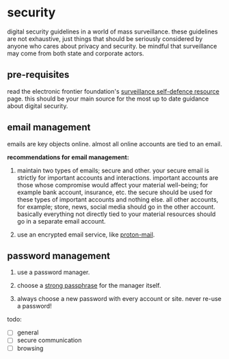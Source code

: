 # security

digital security guidelines in a world of mass surveillance.
these guidelines are not exhaustive, just things that should be seriously considered by anyone who cares about privacy and security.
be mindful that surveillance may come from both state and corporate actors. 

## pre-requisites

read the electronic frontier foundation's [surveillance self-defence resource](https://ssd.eff.org) page. 
this should be your main source for the most up to date guidance about digital security.

## email management

emails are key objects online. almost all online accounts are tied to an email.  

**recommendations for email management:** 
1. maintain two types of emails; secure and other. your secure email is strictly for important accounts and interactions. 
important accounts are those whose compromise would affect your material well-being; for example bank account, insurance, etc. 
the secure should be used for these types of important accounts and nothing else.
all other accounts, for example; store, news, social media should go in the other account. basically everything not directly tied to your material resources should go in a separate email account. 

2. use an encrypted email service, like [proton-mail](https://proton.me/mail).

## password management

1. use a password manager.

2. choose a [strong passphrase](https://www.schneier.com/blog/archives/2014/03/choosing_secure_1.html) for the manager itself.

3. always choose a new password with every account or site. never re-use a password!

todo:
- [ ] general
- [ ] secure communication
- [ ] browsing

